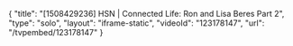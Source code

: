 {
    "title": "[1508429236] HSN | Connected Life: Ron and Lisa Beres Part 2",
    "type": "solo",
    "layout": "iframe-static",
    "videoId": "123178147",
    "url": "\/tvpembed\/123178147"
}